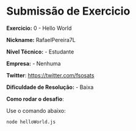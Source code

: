 # Submissão de Exercicio

**Exercicio:** 0 - Hello World

**Nickname:** RafaelPereira7L

**Nível Técnico:** - Estudante

**Empresa:** - Nenhuma

**Twitter**: https://twitter.com/fsosats

**Dificuldade de Resolução:** - Baixa


**Como rodar o desafio**: 

Use o comando abaixo: 
```bash
node helloWorld.js
```